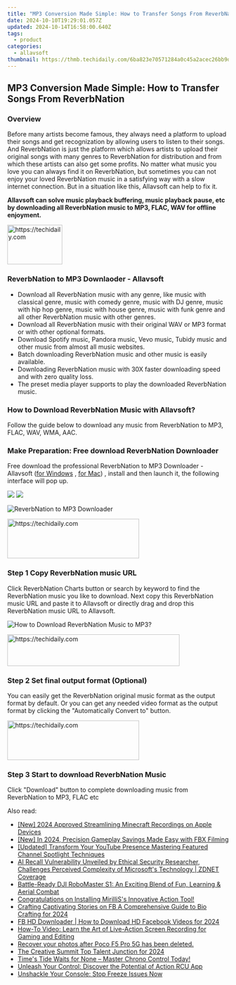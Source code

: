 ```yaml
---
title: "MP3 Conversion Made Simple: How to Transfer Songs From ReverbNation"
date: 2024-10-10T19:29:01.057Z
updated: 2024-10-14T16:58:00.640Z
tags:
  - product
categories:
  - allavsoft
thumbnail: https://thmb.techidaily.com/6ba823e70571284a0c45a2acec26bb9d28a4fab8bdde6a1d84cbac37f185e31d.jpg
---
```


## MP3 Conversion Made Simple: How to Transfer Songs From ReverbNation

### Overview

Before many artists become famous, they always need a platform to upload their songs and get recognization by allowing users to listen to their songs. And ReverbNation is just the platform which allows artists to upload their original songs with many genres to ReverbNation for distribution and from which these artists can also get some profits. No matter what music you love you can always find it on ReverbNation, but sometimes you can not enjoy your loved ReverbNation music in a satisfying way with a slow internet connection. But in a situation like this, Allavsoft can help to fix it.

**Allavsoft can solve music playback buffering, music playback pause, etc by downloading all ReverbNation music to MP3, FLAC, WAV for offline enjoyment.**

<!-- affiliate ads begin -->
<a href="https://aligracehair.sjv.io/c/5597632/2135395/19272" target="_top" id="2135395">
  <img src="//a.impactradius-go.com/display-ad/19272-2135395" border="0" alt="https://techidaily.com" width="125" height="90"/>
</a>
<img height="0" width="0" src="https://aligracehair.sjv.io/i/5597632/2135395/19272" style="position:absolute;visibility:hidden;" border="0" />
<!-- affiliate ads end -->

### ReverbNation to MP3 Downlaoder - Allavsoft

* Download all ReverbNation music with any genre, like music with classical genre, music with comedy genre, music with DJ genre, music with hip hop genre, music with house genre, music with funk genre and all other ReverbNation music with other genres.
* Download all ReverbNation music with their original WAV or MP3 format or with other optional formats.
* Download Spotify music, Pandora music, Vevo music, Tubidy music and other music from almost all music websites.
* Batch downloading ReverbNation music and other music is easily available.
* Downloading ReverbNation music with 30X faster downloading speed and with zero quality loss.
* The preset media player supports to play the downloaded ReverbNation music.

### How to Download ReverbNation Music with Allavsoft?

Follow the guide below to download any music from ReverbNation to MP3, FLAC, WAV, WMA, AAC.

### Make Preparation: Free download ReverbNation Downloader

Free download the professional ReverbNation to MP3 Downloader - Allavsoft ([for Windows](https://tools.techidaily.com/allavsoft/products/) , [for Mac](https://tools.techidaily.com/allavsoft/products/)) , install and then launch it, the following interface will pop up.

[![](https://www.allavsoft.com/how-to/../images/how-to/free-download-win.jpg)](https://tools.techidaily.com/allavsoft/products/) [![](https://www.allavsoft.com/how-to/../images/how-to/free-download-mac.jpg)](https://tools.techidaily.com/allavsoft/products/)

![ReverbNation to MP3 Downloader](https://www.allavsoft.com/how-to/../images/allavsoft/screen-shot-600.jpg)

<!-- affiliate ads begin -->
<a href="https://aligracehair.sjv.io/c/5597632/2080328/19272" target="_top" id="2080328">
  <img src="//a.impactradius-go.com/display-ad/19272-2080328" border="0" alt="https://techidaily.com" width="300" height="90"/>
</a>
<img height="0" width="0" src="https://aligracehair.sjv.io/i/5597632/2080328/19272" style="position:absolute;visibility:hidden;" border="0" />
<!-- affiliate ads end -->

### Step 1 Copy ReverbNation music URL

Click ReverbNation Charts button or search by keyword to find the ReverbNation music you like to download. Next copy this ReverbNation music URL and paste it to Allavsoft or directly drag and drop this ReverbNation music URL to Allavsoft.

![How to Download ReverbNation Music to MP3?](https://www.allavsoft.com/how-to/../images/how-to/download-rtmp-video/download-rtmp-video.jpg)

<!-- affiliate ads begin -->
<a href="https://aligracehair.sjv.io/c/5597632/2135417/19272" target="_top" id="2135417">
  <img src="//a.impactradius-go.com/display-ad/19272-2135417" border="0" alt="https://techidaily.com" width="392" height="72"/>
</a>
<img height="0" width="0" src="https://aligracehair.sjv.io/i/5597632/2135417/19272" style="position:absolute;visibility:hidden;" border="0" />
<!-- affiliate ads end -->

### Step 2 Set final output format (Optional)

You can easily get the ReverbNation original music format as the output format by default. Or you can get any needed video format as the output format by clicking the "Automatically Convert to" button.

<!-- affiliate ads begin -->
<a href="https://aligracehair.sjv.io/c/5597632/2027176/19272" target="_top" id="2027176">
  <img src="//a.impactradius-go.com/display-ad/19272-2027176" border="0" alt="https://techidaily.com" width="300" height="90"/>
</a>
<img height="0" width="0" src="https://aligracehair.sjv.io/i/5597632/2027176/19272" style="position:absolute;visibility:hidden;" border="0" />
<!-- affiliate ads end -->

### Step 3 Start to download ReverbNation Music

Click "Download" button to complete downloading music from ReverbNation to MP3, FLAC etc

<ins class="adsbygoogle"
     style="display:block"
     data-ad-format="autorelaxed"
     data-ad-client="ca-pub-7571918770474297"
     data-ad-slot="1223367746"></ins>

<ins class="adsbygoogle"
     style="display:block"
     data-ad-client="ca-pub-7571918770474297"
     data-ad-slot="8358498916"
     data-ad-format="auto"
     data-full-width-responsive="true"></ins>

<span class="atpl-alsoreadstyle">Also read:</span>
<div><ul>
<li><a href="https://screen-mirroring-recording.techidaily.com/new-2024-approved-streamlining-minecraft-recordings-on-apple-devices/"><u>[New] 2024 Approved Streamlining Minecraft Recordings on Apple Devices</u></a></li>
<li><a href="https://digital-screen-recording.techidaily.com/new-in-2024-precision-gameplay-savings-made-easy-with-fbx-filming/"><u>[New] In 2024, Precision Gameplay Savings Made Easy with FBX Filming</u></a></li>
<li><a href="https://youtube-webster.techidaily.com/ed-transform-your-youtube-presence-mastering-featured-channel-spotlight-techniques/"><u>[Updated] Transform Your YouTube Presence Mastering Featured Channel Spotlight Techniques</u></a></li>
<li><a href="https://win-special.techidaily.com/ai-recall-vulnerability-unveiled-by-ethical-security-researcher-challenges-perceived-complexity-of-microsofts-technology-zdnet-coverage/"><u>AI Recall Vulnerability Unveiled by Ethical Security Researcher, Challenges Perceived Complexity of Microsoft's Technology | ZDNET Coverage</u></a></li>
<li><a href="https://sound-issues.techidaily.com/battle-ready-dji-robomaster-s1-an-exciting-blend-of-fun-learning-and-aerial-combat/"><u>Battle-Ready DJI RoboMaster S1: An Exciting Blend of Fun, Learning & Aerial Combat</u></a></li>
<li><a href="https://win-special.techidaily.com/congratulations-on-installing-mirilliss-innovative-action-tool/"><u>Congratulations on Installing MirilliS's Innovative Action Tool!</u></a></li>
<li><a href="https://facebook-video-content.techidaily.com/crafting-captivating-stories-on-fb-a-comprehensive-guide-to-bio-crafting-for-2024/"><u>Crafting Captivating Stories on FB A Comprehensive Guide to Bio Crafting for 2024</u></a></li>
<li><a href="https://facebook-clips.techidaily.com/fb-hd-downloader-how-to-download-hd-facebook-videos-for-2024/"><u>FB HD Downloader | How to Download HD Facebook Videos for 2024</u></a></li>
<li><a href="https://win-special.techidaily.com/how-to-video-learn-the-art-of-live-action-screen-recording-for-gaming-and-editing/"><u>How-To Video: Learn the Art of Live-Action Screen Recording for Gaming and Editing</u></a></li>
<li><a href="https://review-topics.techidaily.com/recover-your-photos-after-poco-f5-pro-5g-has-been-deleted-by-fonelab-android-recover-photos/"><u>Recover your photos after Poco F5 Pro 5G has been deleted.</u></a></li>
<li><a href="https://youtube-web.techidaily.com/reative-summit-top-talent-junction-for-2024/"><u>The Creative Summit Top Talent Junction for 2024</u></a></li>
<li><a href="https://win-special.techidaily.com/times-tide-waits-for-none-master-chrono-control-today/"><u>Time's Tide Waits for None – Master Chrono Control Today!</u></a></li>
<li><a href="https://win-special.techidaily.com/unleash-your-control-discover-the-potential-of-action-rcu-app/"><u>Unleash Your Control: Discover the Potential of Action RCU App</u></a></li>
<li><a href="https://win-howtos.techidaily.com/unshackle-your-console-stop-freeze-issues-now/"><u>Unshackle Your Console: Stop Freeze Issues Now</u></a></li>
</ul></div>

